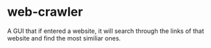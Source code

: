 # web-crawler

A GUI that if entered a website, it will search through the links of that website and find the most similiar ones.
